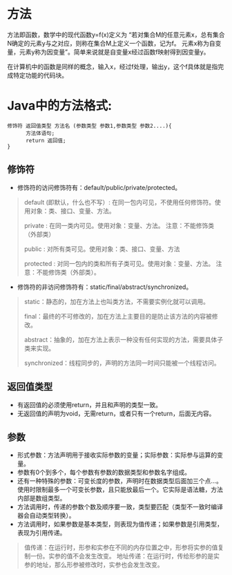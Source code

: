 # 方法
方法即函数，数学中的现代函数y=f(x)定义为
“若对集合M的任意元素x，总有集合N确定的元素y与之对应，则称在集合M上定义一个函数，记为f。
元素x称为自变量，元素y称为因变量”。简单来说就是自变量x经过函数f映射得到因变量y。

在计算机中的函数是同样的概念，输入x，经过f处理，输出y，这个f具体就是指完成特定功能的代码块。
# Java中的方法格式:
```
修饰符 返回值类型 方法名 (参数类型 参数1,参数类型 参数2....){
      方法体语句;
      return 返回值;
}
```
## 修饰符
- 修饰符的访问修饰符有：default/public/private/protected。
> default (即默认，什么也不写）: 在同一包内可见，不使用任何修饰符。使用对象：类、接口、变量、方法。
>  
> private : 在同一类内可见。使用对象：变量、方法。 注意：不能修饰类（外部类）
> 
> public : 对所有类可见。使用对象：类、接口、变量、方法
> 
> protected : 对同一包内的类和所有子类可见。使用对象：变量、方法。 注意：不能修饰类（外部类）。
 
- 修饰符的非访问修饰符有：static/final/abstract/synchronized。
> static：静态的，加在方法上也叫类方法，不需要实例化就可以调用。
> 
> final：最终的不可修改的，加在方法上主要目的是防止该方法的内容被修改。
> 
> abstract：抽象的，加在方法上表示一种没有任何实现的方法，需要具体子类来实现。
> 
> synchronized：线程同步的，声明的方法同一时间只能被一个线程访问。

## 返回值类型
- 有返回值的必须使用return，并且和声明的类型一致。
- 无返回值的声明为void，无需return，或者只有一个return，后面无内容。

## 参数
- 形式参数：方法声明用于接收实际参数的变量；实际参数：实际参与运算的变量。
- 参数有0个到多个，每个参数有参数的数据类型和参数名字组成。
- 还有一种特殊的参数：可变长度的参数，声明时在数据类型后面加三个点...。
使用时限制最多一个可变长参数，且只能放最后一个。它实际是语法糖，方法内部是数组类型。
- 方法调用时，传递的参数个数及顺序要一致，类型要匹配（类型不一致时编译器会自动类型转换）。
- 方法调用时，如果参数是基本类型，则表现为值传递；如果参数是引用类型，表现为引用传递。
> 值传递：在运行时，形参和实参在不同的内存位置之中，形参将实参的值复制一份。实参的值不会发生改变。
> 地址传递：在运行时，传给形参的是实参的地址，那么形参被修改时，实参也会发生改变。
